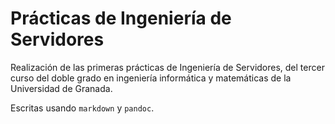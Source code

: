# Prácticas de Ingeniería de Servidores

Realización de las primeras prácticas de Ingeniería de Servidores, del tercer curso del doble grado en ingeniería informática y matemáticas de la Universidad de Granada.

Escritas usando `markdown` y `pandoc`.
